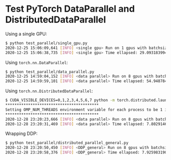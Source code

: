 # Test PyTorch DataParallel and DistributedDataParallel

Using a single GPU:

```bash
$ python test_parallel/single_gpu.py
2020-12-25 15:06:09,641 [INFO] <single gpu> Run on 1 gpus with batchsize = 80.
2020-12-25 15:06:38,735 [INFO] <single gpu> Time ellapsed: 29.093183994293213ss
```

Using `torch.nn.DataParallel`:

```bash
$ python test_parallel/data_parallel.py
2020-12-25 14:59:04,152 [INFO] <data parallel> Run on 8 gpus with batchsize = 640.
2020-12-25 14:59:59,101 [INFO] <data parallel> Time ellapsed: 54.948784828186035s
```

Using `torch.nn.DistributedDataParallel`:

```bash
$ CUDA_VISIBLE_DEVICES=0,1,2,3,4,5,6,7 python -m torch.distributed.launch --nproc_per_node=8 test_parallel/distributed_parallel_cmd.py
*****************************************
Setting OMP_NUM_THREADS environment variable for each process to be 1 in default, to avoid your system being overloaded, please further tune the variable for optimal performance in your application as needed. 
*****************************************
2020-12-28 23:20:23,666 [INFO] <data parallel> Run on 8 gpus with batchsize = 80.
2020-12-28 23:20:31,469 [INFO] <data parallel> Time ellapsed: 7.802914619445801s
```

Wrapping DDP:

```bash
$ python test_parallel/distributed_parallel_general.py
2020-12-28 23:20:50,450 [INFO] <DDP_general> Run on 8 gpus with batchsize = 80.
2020-12-28 23:20:58,376 [INFO] <DDP_general> Time ellapsed: 7.925983190536499s
```